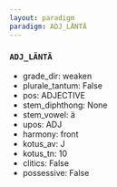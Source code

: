 ```yaml
---
layout: paradigm
paradigm: ADJ_LÄNTÄ
---
```

### ` ADJ_LÄNTÄ `


* grade_dir: weaken
* plurale_tantum: False
* pos: ADJECTIVE
* stem_diphthong: None
* stem_vowel: ä
* upos: ADJ
* harmony: front
* kotus_av: J
* kotus_tn: 10
* clitics: False
* possessive: False
